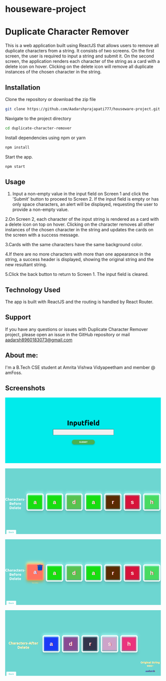 # houseware-project


# Duplicate Character Remover


This is a web application built using ReactJS that allows users to remove all duplicate characters from a string. It consists of two screens. On the first screen, the user is required to input a string and submit it. On the second screen, the application renders each character of the string as a card with a delete icon on hover. Clicking on the delete icon will remove all duplicate instances of the chosen character in the string.

## Installation

Clone the repository or download the zip file
```bash
git clone https://github.com/Aadarshprajapati777/houseware-project.git
```
Navigate to the project directory

```bash
cd duplicate-character-remover

```
Install dependencies using npm or yarn

```bash
npm install

```

Start the app.

```bash
npm start

```
## Usage

1. Input a non-empty value in the input field on   Screen 1 and click the 'Submit' button to proceed to Screen 2. If the input field is empty or has only space characters, an alert will be displayed, requesting the user to provide a non-empty value.

2.On Screen 2, each character of the input string is rendered as a card with a delete icon on top on hover. Clicking on the character removes all other instances of the chosen character in the string and updates the cards on the screen with a success message.

3.Cards with the same characters have the same background color.

4.If there are no more characters with more than one appearance in the string, a success header is displayed, showing the original string and the new resultant string.

5.Click the back button to return to Screen 1. The input field is cleared.


## Technology Used

The app is built with ReactJS and the routing is handled by React Router.





## Support

If you have any questions or issues with Duplicate Character Remover project, please open an issue in the GitHub repository or mail aadarsh8960183073@gmail.com



## About me:

I'm a B.Tech CSE student at Amrita Vishwa Vidyapeetham and member @ amFoss.




## Screenshots

![App Screenshot](https://github.com/Aadarshprajapati777/houseware-project/blob/main/app/src/screenshots/Screenshot%20from%202023-03-22%2015-15-02.png?raw=true)


![App Screenshot](https://github.com/Aadarshprajapati777/houseware-project/blob/main/app/src/screenshots/Screenshot%20from%202023-03-22%2015-20-47.png?raw=true)

![App Screenshot](https://github.com/Aadarshprajapati777/houseware-project/blob/main/app/src/screenshots/Screenshot%20from%202023-03-22%2015-20-56.png?raw=true)


![App Screenshot](https://github.com/Aadarshprajapati777/houseware-project/blob/main/app/src/screenshots/Screenshot%20from%202023-03-22%2015-21-00.png?raw=true)
